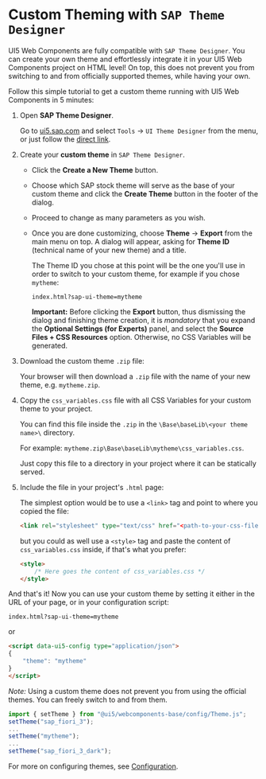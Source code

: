 # Custom Theming with `SAP Theme Designer`

UI5 Web Components are fully compatible with `SAP Theme Designer`. You can create your own theme and effortlessly
integrate it in your UI5 Web Components project on HTML level! On top, this does not prevent you from switching to
and from officially supported themes, while having your own.

Follow this simple tutorial to get a custom theme running with UI5 Web Components in 5 minutes:

1. Open **SAP Theme Designer**.

	Go to [ui5.sap.com](https://ui5.sap.com) and select `Tools` -> `UI Theme Designer` from the menu, or just follow the
	[direct link](https://themedesigner-themedesigner.dispatcher.hanatrial.ondemand.com/index.html).

2. Create your **custom theme** in `SAP Theme Designer`.

	- Click the **Create a New Theme** button.

	- Choose which SAP stock theme will serve as the base of your custom theme and click the **Create Theme** button in the footer of the dialog.

	- Proceed to change as many parameters as you wish.

	- Once you are done customizing, choose **Theme** -> **Export** from the main menu on top. A dialog will appear,
	asking for **Theme ID** (technical name of your new theme) and a title.

		The Theme ID you chose at this point will be the one you'll use in order to switch to your custom theme, for example if you chose `mytheme`:

		`index.html?sap-ui-theme=mytheme`

		**Important:** Before clicking the **Export** button, thus dismissing the dialog and finishing theme creation,
		it is *mandatory* that you expand the **Optional Settings (for Experts)** panel, and select the **Source Files + CSS Resources** option.
		Otherwise, no CSS Variables will be generated.

3. Download the custom theme `.zip` file:

	Your browser will then download a `.zip` file with the name of your new theme, e.g. `mytheme.zip`.

4. Copy the `css_variables.css` file with all CSS Variables for your custom theme to your project.

	You can find this file inside the `.zip` in the `\Base\baseLib\<your theme name>\` directory.

	For example: `mytheme.zip\Base\baseLib\mytheme\css_variables.css`.

	Just copy this file to a directory in your project where it can be statically served.

5. Include the file in your project's `.html` page:

	The simplest option would be to use a `<link>` tag and point to where you copied the file:

	```html
	<link rel="stylesheet" type="text/css" href="<path-to-your-css-file>/css_variables.css">
	```

	but you could as well use a `<style>` tag and paste the content of `css_variables.css` inside,
	if that's what you prefer:

	```html
    <style>
   		/* Here goes the content of css_variables.css */
    </style>
    ```

And that's it! Now you can use your custom theme by setting it either in the URL of your page,
or in your configuration script:

`index.html?sap-ui-theme=mytheme`

or

```html
<script data-ui5-config type="application/json">
{
	"theme": "mytheme"
}
</script>
```

*Note:* Using a custom theme does not prevent you from using the official themes. You can freely switch to and from them.

```js
import { setTheme } from "@ui5/webcomponents-base/config/Theme.js";
setTheme("sap_fiori_3");
...
setTheme("mytheme");
...
setTheme("sap_fiori_3_dark");
```

For more on configuring themes, see [Configuration](Configuration.md).

